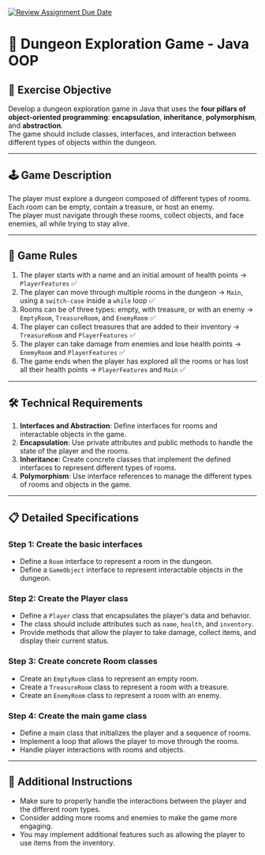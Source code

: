 [![Review Assignment Due Date](https://classroom.github.com/assets/deadline-readme-button-22041afd0340ce965d47ae6ef1cefeee28c7c493a6346c4f15d667ab976d596c.svg)](https://classroom.github.com/a/vov8w5Ad)

# 🧩 Dungeon Exploration Game - Java OOP

## 🎯 Exercise Objective

Develop a dungeon exploration game in Java that uses the **four pillars of object-oriented programming**: **encapsulation**, **inheritance**, **polymorphism**, and **abstraction**.  
The game should include classes, interfaces, and interaction between different types of objects within the dungeon.

---

## 🕹️ Game Description

The player must explore a dungeon composed of different types of rooms.  
Each room can be empty, contain a treasure, or host an enemy.  
The player must navigate through these rooms, collect objects, and face enemies, all while trying to stay alive.

---

## 📜 Game Rules

1. The player starts with a name and an initial amount of health points → `PlayerFeatures` ✅
2. The player can move through multiple rooms in the dungeon → `Main`, using a `switch-case` inside a `while` loop ✅
3. Rooms can be of three types: empty, with treasure, or with an enemy → `EmptyRoom`, `TreasureRoom`, and `EnemyRoom` ✅
4. The player can collect treasures that are added to their inventory → `TreasureRoom` and `PlayerFeatures` ✅
5. The player can take damage from enemies and lose health points → `EnemyRoom` and `PlayerFeatures` ✅
6. The game ends when the player has explored all the rooms or has lost all their health points → `PlayerFeatures` and `Main` ✅

---

## 🛠️ Technical Requirements

1. **Interfaces and Abstraction**: Define interfaces for rooms and interactable objects in the game.
2. **Encapsulation**: Use private attributes and public methods to handle the state of the player and the rooms.
3. **Inheritance**: Create concrete classes that implement the defined interfaces to represent different types of rooms.
4. **Polymorphism**: Use interface references to manage the different types of rooms and objects in the game.

---

## 📋 Detailed Specifications

### Step 1: Create the basic interfaces
- Define a `Room` interface to represent a room in the dungeon.
- Define a `GameObject` interface to represent interactable objects in the dungeon.

### Step 2: Create the Player class
- Define a `Player` class that encapsulates the player's data and behavior.
- The class should include attributes such as `name`, `health`, and `inventory`.
- Provide methods that allow the player to take damage, collect items, and display their current status.

### Step 3: Create concrete Room classes
- Create an `EmptyRoom` class to represent an empty room.
- Create a `TreasureRoom` class to represent a room with a treasure.
- Create an `EnemyRoom` class to represent a room with an enemy.

### Step 4: Create the main game class
- Define a main class that initializes the player and a sequence of rooms.
- Implement a loop that allows the player to move through the rooms.
- Handle player interactions with rooms and objects.

---

## 🧩 Additional Instructions

- Make sure to properly handle the interactions between the player and the different room types.
- Consider adding more rooms and enemies to make the game more engaging.
- You may implement additional features such as allowing the player to use items from the inventory.
